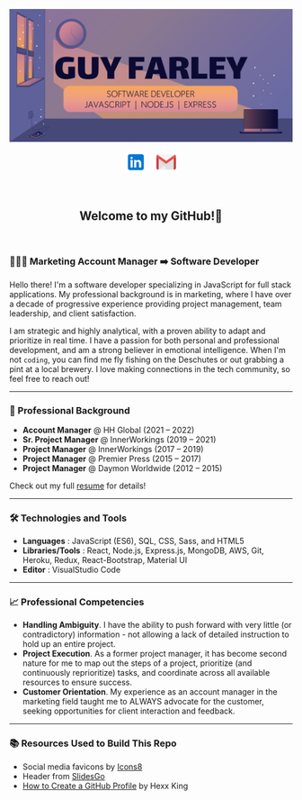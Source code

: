 ![Guy Farley Banner Header](./banner5.png)

<p align="center">
<a href="https://www.linkedin.com/in/guyefarley/" target="_blank" rel="noopener noreferrer"><img height="38" src="./linkedin.png"></a>
&nbsp;&nbsp;
<a href="mailto:guy.e.farley@gmail.com" target="_blank" rel="noopener noreferrer"><img height="38" src="./gmail.png"></a></p>
&nbsp;&nbsp;

<h2 align=center>Welcome to my GitHub!👋</h3>
&nbsp;&nbsp;&nbsp;&nbsp;

<h3>👨🏻‍💻 Marketing Account Manager ➡️ Software Developer</h3>

Hello there! I'm a software developer specializing in JavaScript for full stack applications. My professional background is in marketing, where I have over a decade of progressive experience providing project management, team leadership, and client satisfaction.

I am strategic and highly analytical, with a proven ability to adapt and prioritize in real time. I have a passion for both personal and professional development, and am a strong believer in emotional intelligence. When I'm not `coding`, you can find me fly fishing on the Deschutes or out grabbing a pint at a local brewery. I love making connections in the tech community, so feel free to reach out!

-----------------------------------------------------

<h3>💼 Professional Background</h3>

- **Account Manager** @ HH Global (2021 – 2022)
- **Sr. Project Manager** @ InnerWorkings (2019 – 2021)
- **Project Manager** @ InnerWorkings (2017 – 2019)
- **Project Manager** @ Premier Press (2015 – 2017)
- **Project Manager** @ Daymon Worldwide (2012 – 2015)

Check out my full <a href="https://docs.google.com/document/d/1tN1aCN6tWD-0LBtv0ER-xuLDCnosGzGx-UL3iWICC_o/edit?usp=sharing" target="_blank" rel="noopener noreferrer">resume</a> for details!

-----------------------------------------------------

<h3>🛠️ Technologies and Tools</h3>

- **Languages** : JavaScript (ES6), SQL, CSS, Sass, and HTML5
- **Libraries/Tools** : React, Node.js, Express.js, MongoDB, AWS, Git, Heroku, Redux, React-Bootstrap, Material UI
- **Editor** : VisualStudio Code

-----------------------------------------------------

<h3>📈 Professional Competencies</h3>

- **Handling Ambiguity**. I have the ability to push forward with very little (or contradictory) information - not allowing a lack of detailed instruction to hold up an entire project.
- **Project Execution**. As a former project manager, it has become second nature for me to map out the steps of a project, prioritize (and continuously reprioritize) tasks, and coordinate across all available resources to ensure success.
- **Customer Orientation**. My experience as an account manager in the marketing field taught me to ALWAYS advocate for the customer, seeking opportunities for client interaction and feedback.

-----------------------------------------------------

<h3>📚 Resources Used to Build This Repo</h3>

- Social media favicons by <a target="_blank" href="https://icons8.com">Icons8</a>
- Header from <a target="_blank" href="https://slidesgo.com/theme/my-favorite-playlists-lo-fi-style#position-2&related-1&rs=detail-related">SlidesGo</a>
- <a target="_blank" href="https://github.com/HexxKing/HexxKing/blob/main/how-to.md">How to Create a GitHub Profile</a> by Hexx King
